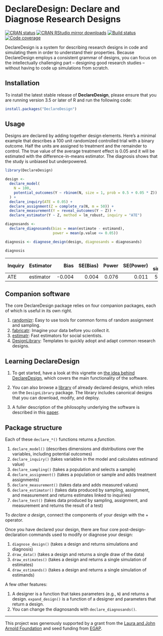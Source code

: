 DeclareDesign: Declare and Diagnose Research Designs
================

<!-- README.md is generated from README.Rmd. Please edit that file -->

[![CRAN
status](https://www.r-pkg.org/badges/version/DeclareDesign)](https://cran.r-project.org/package=DeclareDesign)
[![CRAN RStudio mirror
downloads](https://cranlogs.r-pkg.org/badges/grand-total/DeclareDesign?color=green)](https://r-pkg.org/pkg/DeclareDesign)
[![Build
status](https://github.com/DeclareDesign/DeclareDesign/workflows/R-CMD-check/badge.svg)](https://github.com/DeclareDesign/DeclareDesign/actions)
[![Code
coverage](https://codecov.io/gh/DeclareDesign/DeclareDesign/branch/master/graph/badge.svg?token=3WzOK9Glc2)](https://codecov.io/gh/DeclareDesign/DeclareDesign)

DeclareDesign is a system for describing research designs in code and
simulating them in order to understand their properties. Because
DeclareDesign employs a consistent grammar of designs, you can focus on
the intellectually challenging part – designing good research studies –
without having to code up simulations from scratch.

## Installation

To install the latest stable release of **DeclareDesign**, please ensure
that you are running version 3.5 or later of R and run the following
code:

``` r
install.packages("DeclareDesign")
```

## Usage

Designs are declared by adding together design elements. Here’s a
minimal example that describes a 100 unit randomized controlled trial
with a binary outcome. Half the units are assigned to treatment and the
remainder to control. The true value of the average treatment effect is
0.05 and it will be estimated with the difference-in-means estimator.
The diagnosis shows that the study is unbiased but underpowered.

``` r
library(DeclareDesign)

design <-
  declare_model(
    N = 100, 
    potential_outcomes(Y ~ rbinom(N, size = 1, prob = 0.5 + 0.05 * Z))
  ) +
  declare_inquiry(ATE = 0.05) +
  declare_assignment(Z = complete_ra(N, m = 50)) +
  declare_measurement(Y = reveal_outcomes(Y ~ Z)) + 
  declare_estimator(Y ~ Z, method = lm_robust, inquiry = "ATE")

diagnosands <-
  declare_diagnosands(bias = mean(estimate - estimand),
                      power = mean(p.value <= 0.05))

diagnosis <- diagnose_design(design, diagnosands = diagnosands)
```

``` r
diagnosis
```

| Inquiry | Estimator |   Bias | SE(Bias) | Power | SE(Power) | n sims |
|:--------|:----------|-------:|---------:|------:|----------:|-------:|
| ATE     | estimator | -0.004 |    0.004 | 0.076 |     0.011 |    500 |

## Companion software

The core DeclareDesign package relies on four companion packages, each
of which is useful in its own right.

1.  [randomizr](https://declaredesign.org/r/randomizr/): Easy to use
    tools for common forms of random assignment and sampling.
2.  [fabricatr](https://declaredesign.org/r/fabricatr/): Imagine your
    data before you collect it.
3.  [estimatr](https://declaredesign.org/r/estimatr/): Fast estimators
    for social scientists.
4.  [DesignLibrary](https://declaredesign.org/r/designlibrary/):
    Templates to quickly adopt and adapt common research designs.

## Learning DeclareDesign

1.  To get started, have a look at this vignette on [the idea behind
    DeclareDesign](https://declaredesign.org/getting-started.html),
    which covers the main functionality of the software.

2.  You can also browse a
    [library](https://declaredesign.org/r/designlibrary/) of already
    declared designs, which relies on the `DesignLibrary` package. The
    library includes canonical designs that you can download, modify,
    and deploy.

3.  A fuller description of the philosophy underlying the software is
    described in this [paper](https://declaredesign.org/declare.pdf).

## Package structure

Each of these `declare_*()` functions returns a *function*.

1.  `declare_model()` (describes dimensions and distributions over the
    variables, including potential outcomes)
2.  `declare_inquiry()` (takes variables in the model and calculates
    estimand value)
3.  `declare_sampling()` (takes a population and selects a sample)
4.  `declare_assignment()` (takes a population or sample and adds
    treatment assignments)
5.  `declare_measurement()` (takes data and adds measured values)
6.  `declare_estimator()` (takes data produced by sampling, assignment,
    and measurement and returns estimates linked to inquiries)
7.  `declare_test()` (takes data produced by sampling, assignment, and
    measurement and returns the result of a test)

To *declare a design*, connect the components of your design with the +
operator.

Once you have declared your design, there are four core
post-design-declaration commands used to modify or diagnose your design:

1.  `diagnose_design()` (takes a design and returns simulations and
    diagnosis)
2.  `draw_data()` (takes a design and returns a single draw of the data)
3.  `draw_estimates()` (takes a design and returns a single simulation
    of estimates)
4.  `draw_estimands()` (takes a design and returns a single simulation
    of estimands)

A few other features:

1.  A designer is a function that takes parameters (e.g., `N`) and
    returns a design. `expand_design()` is a function of a designer and
    parameters that return a design.
2.  You can change the diagnosands with `declare_diagnosands()`.

------------------------------------------------------------------------

This project was generously supported by a grant from the [Laura and
John Arnold Foundation](http://www.arnoldfoundation.org) and seed
funding from [EGAP](http://egap.org).
